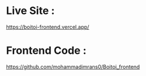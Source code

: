 # Live Site :

https://boitoi-frontend.vercel.app/

# Frontend Code :

https://github.com/mohammadimrans0/Boitoi_frontend